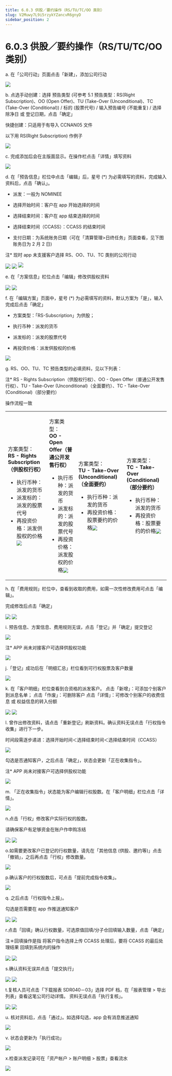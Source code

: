 ```yaml
---
title: 6.0.3 供股／要约操作（RS/TU/TC/OO 类别）
slug: V2Muwy7L9i5rzykYZancvR6gnyD
sidebar_position: 2
---
```



# 6.0.3 供股／要约操作（RS/TU/TC/OO 类别）

a. 在「公司行动」页面点击「新建」，添加公司行动

<img src="/assets/EEpnb2NEUosazwxemCQcaXQCnid.png" src-width="2628" src-height="1231" align="center"/>

b. 点选手动创建：选择 预告类型 (可参考 5.1 预告类型：RS(Right Subscription)、OO (Open Offer)、TU (Take-Over (Unconditional)、TC (Take-Over (Conditional)) / 标的 (股票代号) / 输入预告编号  (不能重复) / 选择 除净日 或 登记日期，点击「确定」

快捷创建：只适用于有导入 CCNAN05 文件

以下用 RS(Right Subscription) 作例子

<img src="/assets/Ch6VbdMKpos2ACxS49PcIoVrnJe.png" src-width="2246" src-height="1141" align="center"/>

c. 完成添加后会在主版面显示。在操作栏点击「详情」填写资料

<img src="/assets/B2wCb7Kf3oWk1Wx5VBNc5SfVn9d.png" src-width="2641" src-height="798" align="center"/>

d. 在「预告信息」栏位中点击「编辑」后，星号 (*) 为必需填写的资料，完成输入资料后，点击「确认」。


- 派发：一般为 NOMINEE

- 选择开始时间：客户在 app 开始选择的时间

- 选择结束时间：客户在 app 结束选择的时间

- 选择结束时间（CCASS）：CCASS 的结束时间
- 支付日期：为系统账务日期（可在「清算管理&gt;日终任务」页面查看，见下图账务日为 2 月 2 日)

注* 现时 app 未支援客户选择 RS、OO、TU、TC 类别的公司行动

<img src="/assets/AHJbbCAeAobejbxON8AcqbSgnGg.png" src-width="2308" src-height="607" align="center"/>

<img src="/assets/SkFgbBEq0oDWNPx0QRUcbXbUn6b.png" src-width="2390" src-height="1399" align="center"/>

<img src="/assets/PjIDbfz5YoW73zxY0T5ctFUJnDd.png" src-width="719" src-height="183"/>

e.  在「方案信息」栏位点击「编辑」修改供股权资料

<img src="/assets/CcoLbVgtJotwhGxtTVOcpJeznUd.png" src-width="2385" src-height="1391" align="center"/>

<img src="/assets/Qpccb0vPhoPGDvx42yPcfT0vnGe.png" src-width="1848" src-height="1386" align="center"/>

f. 在「编辑方案」页面中，星号 (*) 为必需填写的资料，默认方案为「是」，输入完成后点击「确定」

- 方案类型：「RS-Subscription」为供股；

- 执行币种：派发的货币

- 派发标的：派发的股票代号

- 再投资价格：派发供股权的价格

<img src="/assets/EKKEblnXvojo28xshptcPO0VnLf.png" src-width="1851" src-height="1390" align="center"/>

g. RS、OO、TU、TC 预告类型的必填资料，见以下列表：

注* RS - Rights Subscription（供股权行权）、OO - Open Offer（普通公开发售行权）、TU - Take-Over (Unconditional)（全面要约）、TC - Take-Over (Conditional)（部分要约） 

操作流程一致

<table>
<colgroup>
<col width="330"/>
<col width="349"/>
<col width="359"/>
<col width="368"/>
</colgroup>
<tbody>
<tr><td><p>方案类型：<br/><b>RS - Rights Subscription（供股权行权） </b></p>
<ul>
<li>执行币种：派发的货币</li>
<li>派发标的：派发的股票代号</li>
<li>再投资价格：派发供股权的价格<img src="/assets/I7v3bokWio3dbjxczcTcDM1Gnki.png" src-width="471" src-height="1395" align="center"/></li>
</ul></td><td><p>方案类型：<br/><b>OO - Open Offer（普通公开发售行权）</b></p>
<ul>
<li>执行币种：派发的货币</li>
<li>派发标的：派发的股票代号</li>
<li>再投资价格：派发股权的价格<img src="/assets/J0TIbuSVuoCSSoxBXJwckpftnad.png" src-width="473" src-height="1388" align="center"/></li>
</ul></td><td><p>方案类型：<br/><b>TU - Take-Over (Unconditional)（全面要约）</b></p>
<ul>
<li>执行币种：派发的货币</li>
<li>再投资价格：股票要约的价格<img src="/assets/GRCnbrcnKoEGDlx5OsJcHRbjnCe.png" src-width="472" src-height="1395" align="center"/></li>
</ul></td><td><p>方案类型：<br/><b>TC - Take-Over (Conditional)（部分要约） </b></p>
<ul>
<li>执行币种：派发的货币</li>
<li>再投资价格：股票要约的价格<img src="/assets/IolUbfBL0onQgQxRAyhcUgHPnfg.png" src-width="471" src-height="1388" align="center"/></li>
</ul></td></tr>
</tbody>
</table>

h. 在「费用规则」栏位中，查看到收取的费用，如需一次性修改费用可点击「编辑」。

完成修改后点击「确定」

<img src="/assets/Ip9FbPcLZoXpOgx3ttvcwrdZn68.png" src-width="2361" src-height="1385" align="center"/>

<img src="/assets/MXXrbftjGoQI34xBSAAcGqkKnCb.png" src-width="1831" src-height="1386" align="center"/>

i. 预告信息、方案信息、费用规则无误，点击「登记」并「确定」提交登记

<img src="/assets/O5A0beXM7oN19WxP7NdcfhH5nDf.png" src-width="2369" src-height="1388" align="center"/>

注* APP 尚未对接客户可选择供股权功能

<img src="/assets/VlkzbFSJQoWwgOxM1ymcttyunfb.png" src-width="2369" src-height="1388" align="center"/>

j.「登记」成功后在「明细汇总」栏位看到可行权股票及客户数量

<img src="/assets/GObhbpXIOodFQvxKNz0cj3McnLd.png" src-width="2367" src-height="1392" align="center"/>

k. 在「客户明细」栏位查看到合资格的派发客户。
点击「新增」：可添加个别客户到派息名单；
点击「作废」：可删除客户
点击「详情」：可修改个别客户的收费信息 或 权益信息的转入份额

<img src="/assets/Jyi6bjdi3ozGHUxqKv8cwc9Mndg.png" src-width="2391" src-height="1438" align="center"/>

<img src="/assets/PV9WbT21Aou9MKxK5RxcOdc0nXg.png" src-width="1849" src-height="1390" align="center"/>

l. 曾作出修改资料，请点击「重新登记」刷新资料。确认资料无误点击「行权指令收集」进行下一步。

时间段需逐步递进：选择开始时间＜选择结束时间＜选择结束时间（CCASS）

<img src="/assets/LPRHbbZndopuLKxw2EYckAhFnOc.png" src-width="2393" src-height="1393" align="center"/>

勾选是否通知客户，之后点击「确定」，状态会更新「正在收集指令」。

注* APP 尚未对接客户可选择供股权功能

<img src="/assets/SGszbfDiSoo4ONxoVa8c0hRYnAf.png" src-width="2036" src-height="1182" align="center"/>

m. 「正在收集指令」状态能为客户编辑行权股数。在「客户明细」栏位点击「详情」。

<img src="/assets/OzOAbTYXiokfT2x07NqcI3Kdnvh.png" src-width="2620" src-height="1492" align="center"/>

n.点击「行权」修改客户实际行权的股数。

请确保客户有足够资金在账户作申购冻结

<img src="/assets/I6lMbweAaon8LLxvzMMcBpxcnDb.png" src-width="2353" src-height="1412" align="center"/>

<img src="/assets/KNFEbpadBolcJJxUpVQczxmvnYe.png" src-width="2350" src-height="1178" align="center"/>

o.如需要更改客户已登记的行权数量，请先在「其他信息 (供股、邀约等)」点击「撤销」，之后再点击「行权」修改数量。

<img src="/assets/F5owbBCuoo37i5xJtGQcIWWGnof.png" src-width="2865" src-height="1619" align="center"/>

p.确认客户的行权股数后，可点击「提前完成指令收集」。

<img src="/assets/Y9zybXAA7ovPlnx3iwBcOkSXn4e.png" src-width="2868" src-height="1679" align="center"/>

q. 之后点击「行权指令上报」。

勾选是否需要在 app 作推送通知客户

<img src="/assets/ESYJbonxro8aEdxWO5ycePjTnbh.png" src-width="2630" src-height="1495" align="center"/>

<img src="/assets/GsilbmO7Bor3uDxF3n3c61O1nIe.png" src-width="2634" src-height="1488" align="center"/>

r.点击「回填」确认行权数量，可选原值回填/分子仓回填输入数量，点击「确定」

注＊回填操作是指 将客户指令选择上传 CCASS 处理后，要将 CCASS 的最后处理结果 回填到系统内的操作

<img src="/assets/ZfX8buvgso8jQtxRVO5cRnKunmh.png" src-width="2228" src-height="1419" align="center"/>

<img src="/assets/OlvrbBjy1oJozxxFcl6c558tn5y.png" src-width="2084" src-height="1404" align="center"/>

s.确认资料无误并点击「提交执行」

<img src="/assets/EXBWbiVuOo5fH2xvfeLcFTQPnTc.png" src-width="2626" src-height="1498" align="center"/>

<img src="/assets/OfFqbNFgQoTfhRx3HfvcGJk0n0d.png" src-width="2277" src-height="1487" align="center"/>

t.复核人员可点击「下载报表 SDR040－03」选择 PDF 档，在「报表管理 &gt; 导出列表」查看这笔公司行动详情。
资料无误点击「执行复核」。

<img src="/assets/ShsXbIH2soc5sexOeZoc02EGnQg.png" src-width="2631" src-height="1495" align="center"/>

<img src="/assets/Ntz6bM0AioIJd2x9lshcuUkRnyc.png" src-width="1600" src-height="1124" align="center"/>

u. 核对资料后，点击「通过」。如选择勾选，app 会有消息推送通知

<img src="/assets/WiMQb3DO1oKhwVxJHcqcOI2HnGg.png" src-width="2255" src-height="1430" align="center"/>

v. 状态会更新为「执行成功」

<img src="/assets/U2n3bdd9aoACT3xF9DRcT1KNnid.png" src-width="1972" src-height="1437" align="center"/>

x.检查派发记录可在「资产帐户 &gt; 账户明细 &gt; 股票」查看流水

<img src="/assets/WIZ1byltlo51QWxJeqzcfDW3ncd.png" src-width="2868" src-height="424" align="center"/>

